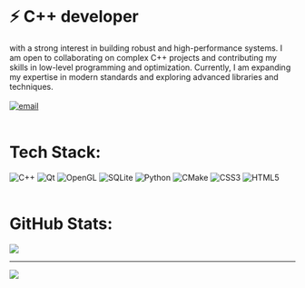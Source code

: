 # ⚡ C++ developer
with a strong interest in building robust and high-performance systems. I am open to collaborating on complex C++ projects and contributing my skills in low-level programming and optimization. Currently, I am expanding my expertise in modern standards and exploring advanced libraries and techniques.<br><br>
[![email](https://img.shields.io/badge/Email-D14836?logo=gmail&logoColor=white)](mailto:fmtab2014@gmail.com) 
<br><br>
# Tech Stack:
![C++](https://img.shields.io/badge/c++-%2300599C.svg?style=for-the-badge&logo=c%2B%2B&logoColor=white) ![Qt](https://img.shields.io/badge/Qt-%23217346.svg?style=for-the-badge&logo=Qt&logoColor=white) ![OpenGL](https://img.shields.io/badge/OpenGL-%23FFFFFF.svg?style=for-the-badge&logo=opengl) ![SQLite](https://img.shields.io/badge/sqlite-%2307405e.svg?style=for-the-badge&logo=sqlite&logoColor=white) ![Python](https://img.shields.io/badge/python-3670A0?style=for-the-badge&logo=python&logoColor=ffdd54) ![CMake](https://img.shields.io/badge/CMake-%23008FBA.svg?style=for-the-badge&logo=cmake&logoColor=white) ![CSS3](https://img.shields.io/badge/css3-%231572B6.svg?style=for-the-badge&logo=css3&logoColor=white) ![HTML5](https://img.shields.io/badge/html5-%23E34F26.svg?style=for-the-badge&logo=html5&logoColor=white)
<br><br>
# GitHub Stats:
![](https://nirzak-streak-stats.vercel.app/?user=frontmany&theme=codeSTACKr&hide_border=false)<br/>

---
[![](https://visitcount.itsvg.in/api?id=frontmany&icon=0&color=0)](https://visitcount.itsvg.in)

<!-- Proudly created with GPRM ( https://gprm.itsvg.in ) -->
